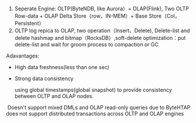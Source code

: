 

1. Seperate Engine: OLTP(ByteNDB, like Aurora）+ OLAP(Flink), Two OLTP Row-data + OLAP Delta Store（row，IN-MEM）+ Base Store（Col，Persistent）
2. OLTP log repica to OLAP, two operation（Insert、Delete), Delete-list and delete hashmap and bitmap（RocksDB）,soft-delete optimization：put delete-list and wait for groom process to compaction or GC

Adavantages:

+ High data freshness(less than one sec)

+ Strong data consistency

  using global timestamps(global snapshot) to provide consistency between OLTP and OLAP nodes.

​	   Doesn't support mixed DMLs and OLAP read-only queries due to ByteHTAP does not support distributed transactions across OLTP and OLAP engines